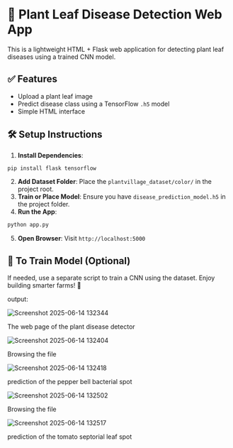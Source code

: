 # 🌿 Plant Leaf Disease Detection Web App
This is a lightweight HTML + Flask web application for detecting plant leaf diseases using a trained CNN model.
## ✅ Features
- Upload a plant leaf image
- Predict disease class using a TensorFlow `.h5` model
- Simple HTML interface
## 🛠 Setup Instructions
1. **Install Dependencies**:
```bash
pip install flask tensorflow
```
2. **Add Dataset Folder**:
Place the `plantvillage_dataset/color/` in the project root.
3. **Train or Place Model**:
Ensure you have `disease_prediction_model.h5` in the project folder.
4. **Run the App**:
```bash
python app.py
```
5. **Open Browser**:
Visit `http://localhost:5000`
## 🧠 To Train Model (Optional)
If needed, use a separate script to train a CNN using the dataset.
Enjoy building smarter farms! 🌾

output:

![Screenshot 2025-06-14 132344](https://github.com/user-attachments/assets/960d2f4c-3ede-453c-bf05-d1294dbbb390)

The web page of the plant disease detector

![Screenshot 2025-06-14 132404](https://github.com/user-attachments/assets/5e6ec61f-1a9d-48b4-abb7-7f091bdf5073)

Browsing the file

![Screenshot 2025-06-14 132418](https://github.com/user-attachments/assets/cb6d6e91-8b4f-4724-8930-cacf23f73dca)

prediction of the pepper bell bacterial spot

![Screenshot 2025-06-14 132502](https://github.com/user-attachments/assets/ec4b80e9-65cc-4f70-8a7c-8df0ffec3e7c)

Browsing the file

![Screenshot 2025-06-14 132517](https://github.com/user-attachments/assets/5d1bdbc4-ab42-4036-b8b9-2f0608e55907)

prediction of the tomato septorial leaf spot
